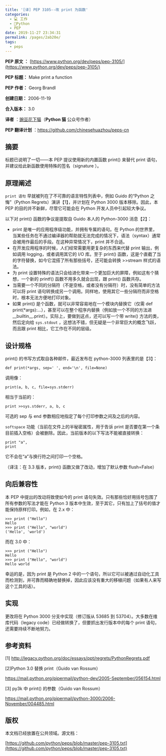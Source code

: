 ```yaml
---
title: '[译] PEP 3105--改 print 为函数'
categories: 
  - 💻 工作
  - 🐍Python
  - PEP
date: 2019-11-27 23:34:31
permalink: /pages/2ab20e/
tags: 
  - peps
---
```


**PEP 原文 ：** [https://www.python.org/dev/peps/pep-3105/](https://www.python.org/dev/peps/pep-3105/)

**PEP 标题：** Make print a function

**PEP 作者：** Georg Brandl

**创建日期：** 2006-11-19

**合入版本：** 3.0

**译者** ：[豌豆花下猫](https://zhuanlan.zhihu.com/pythonCat)（**Python 猫** 公众号作者）

**PEP 翻译计划** ：https://github.com/chinesehuazhou/peps-cn

## 摘要

标题已说明了一切——本 PEP 提议使用新的内置函数 print() 来替代 print 语句，并建议给此新函数使用特殊的签名（signature ）。

## 原理阐述

`print 语句` 早就被列在了不可靠的语言特性列表中，例如 Guido 的“Python 之悔”（Python Regrets）演讲【1】，并计划在 Python 3000 版本移除。因此，本 PEP 的目的并不新鲜，尽管它可能会在 Python 开发人员中引起较大争议。

以下对 print() 函数的争议是提取自 Guido 本人的 Python-3000 消息【2】：

-  print 是唯一的应用程序级功能，并拥有专属的语句。在 Python 的世界里，当某些任务在不通过编译器的帮助就无法完成的情况下，语法（syntax）通常会被用作最后的手段。在这种异常情况下，print 并不合适。
-  在开发应用程序的时候，人们经常需要用更复杂的东西来代替 print 输出，例如调用 logging，或者调用其它的 I/O 库。至于 print() 函数，这是个直截了当的字符替换，如今它混搭了所有那些括号，还可能会转换 >>stream 样式的语法。
-  为 print 设置特殊的语法只会给进化带来一个更加巨大的屏障，例如这有个猜想，一个新的 printf() 函数不用多久就会出现，跟 print() 函数共存。
-  当需要一个不同的分隔符（不是空格，或者没有分隔符）时，没有简单的方法可以将 print 语句转换成另一个调用。同样地，使用其它一些分隔符而非空格时，根本无法方便地打印对象。
-  如果 print() 是个函数，就可以非常容易地在一个模块内替换它（仅需 def print(*args):...），甚至可以在整个程序内替换（例如放一个不同的方法进 \_\_builtin\_\_.print）。实际上，要做到这点，还可以写一个带 write() 方法的类，然后定向给 `sys.stdout` ，这想法不错，但无疑是一个非常巨大的概念飞跃，而且跟 print 相比，它工作在不同的层级。

## 设计规格

print() 的书写方式取自各种邮件，最近发布在 python-3000 列表里的是【3】：

```plain
def print(*args, sep=' ', end='\n', file=None)
```

调用像：

```plain
print(a, b, c, file=sys.stderr)
```

相当于当前的：

```plain
print >>sys.stderr, a, b, c
```

可选的 sep 与 end 参数相应地指定了每个打印参数之间及之后的内容。

`softspace` 功能（当前在文件上的半秘密属性，用于告诉 print 是否要在第一个条目前插入空格）会被删除。因此，当前版本的以下写法不能被直接转换：

```plain
print "a",
print
```

它不会在“a”与换行符之间打印一个空格。

（译注：在 3.3 版本，print() 函数又做了改动，增加了默认参数 flush=False）

## 向后兼容性

本 PEP 中提出的改动将致使如今的 print 语句失效。只有那些恰好用括号包围了所有参数的写法才能在 Python 3 版本中生效，至于其它，只有加上了括号的值才能保持原样打印。例如，在 2.x 中：

```plain
>>> print ("Hello")
Hello
>>> print ("Hello", "world")
('Hello', 'world')
```

而在 3.0 中：

```plain
>>> print ("Hello")
Hello
>>> print ("Hello", "world")
Hello world
```

幸运的是，因为 print 是 Python 2 中的一个语句，所以它可以被通过自动化工具而检测到，并可靠而精确地替换掉，因此应该没有重大的移植问题（如果有人来写这个工具的话）。

## 实现

更改将在 Python 3000 分支中实现（修订版从 53685 到 53704）。大多数在维库代码（legacy code）已经做转换了，但要抓出发行版本中的每个 print 语句，还需要持续不断地努力。

## 参考资料

[1] http://legacy.python.org/doc/essays/ppt/regrets/PythonRegrets.pdf

[2]Python 3.0 替换 print（Guido van Rossum）

https://mail.python.org/pipermail/python-dev/2005-September/056154.html

[3] py3k 中 print() 的参数（Guido van Rossum）

https://mail.python.org/pipermail/python-3000/2006-November/004485.html

## 版权

本文档已经放置在公共领域。源文档：

[https://github.com/python/peps/blob/master/pep-3105.txt](https://github.com/python/peps/blob/master/pep-3105.txt)
